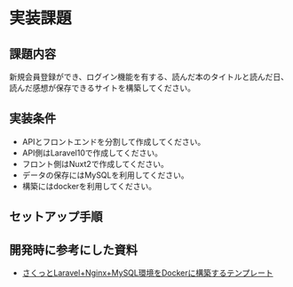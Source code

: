 # 実装課題

## 課題内容

新規会員登録ができ、ログイン機能を有する、読んだ本のタイトルと読んだ日、読んだ感想が保存できるサイトを構築してください。

## 実装条件
- APIとフロントエンドを分割して作成してください。
- API側はLaravel10で作成してください。
- フロント側はNuxt2で作成してください。
- データの保存にはMySQLを利用してください。
- 構築にはdockerを利用してください。

## セットアップ手順

## 開発時に参考にした資料
- [さくっとLaravel+Nginx+MySQL環境をDockerに構築するテンプレート](https://qiita.com/sskmy1024y/items/459a78629eacbed86888)